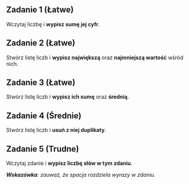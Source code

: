 ## Zadanie 1 (Łatwe)

Wczytaj liczbę i **wypisz sumę jej cyfr**.

## Zadanie 2 (Łatwe)

Stwórz listę liczb i **wypisz największą** oraz **najmniejszą wartość** wśród nich.

## Zadanie 3 (Łatwe)

Stwórz listę liczb i **wypisz ich sumę** oraz **średnią**.

## Zadanie 4 (Średnie)

Stwórz listę liczb i **usuń z niej duplikaty**.

## Zadanie 5 (Trudne)

Wczytaj zdanie i **wypisz liczbę słów w tym zdaniu**.

***Wskazówka**: zauważ, że spacja rozdziela wyrazy w zdaniu.*
